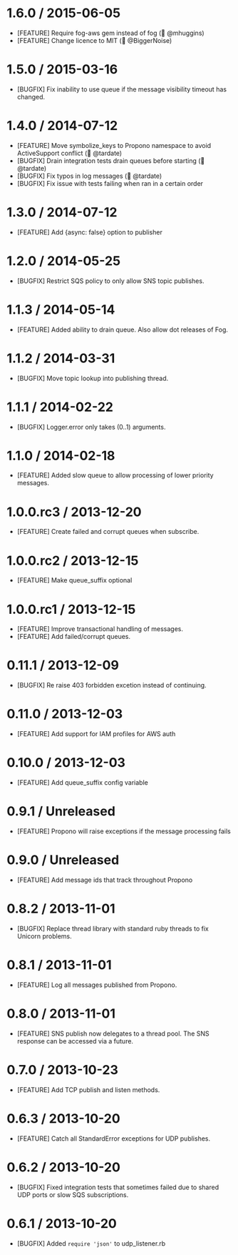 # 1.6.0 / 2015-06-05
* [FEATURE] Require fog-aws gem instead of fog  (:blue_heart: @mhuggins)
* [FEATURE] Change licence to MIT  (:blue_heart: @BiggerNoise)

# 1.5.0 / 2015-03-16
* [BUGFIX] Fix inability to use queue if the message visibility timeout has changed.

# 1.4.0 / 2014-07-12
* [FEATURE] Move symbolize_keys to Propono namespace to avoid ActiveSupport conflict (:blue_heart: @tardate)
* [BUGFIX] Drain integration tests drain queues before starting (:blue_heart: @tardate)
* [BUGFIX] Fix typos in log messages (:blue_heart: @tardate)
* [BUGFIX] Fix issue with tests failing when ran in a certain order

# 1.3.0 / 2014-07-12
* [FEATURE] Add {async: false} option to publisher

# 1.2.0 / 2014-05-25
* [BUGFIX] Restrict SQS policy to only allow SNS topic publishes.

# 1.1.3 / 2014-05-14
* [FEATURE] Added ability to drain queue. Also allow dot releases of Fog.

# 1.1.2 / 2014-03-31
* [BUGFIX] Move topic lookup into publishing thread.

# 1.1.1 / 2014-02-22
* [BUGFIX] Logger.error only takes (0..1) arguments.

# 1.1.0 / 2014-02-18
* [FEATURE] Added slow queue to allow processing of lower priority messages.

# 1.0.0.rc3 / 2013-12-20
* [FEATURE] Create failed and corrupt queues when subscribe.

# 1.0.0.rc2 / 2013-12-15
* [FEATURE] Make queue_suffix optional

# 1.0.0.rc1 / 2013-12-15
* [FEATURE] Improve transactional handling of messages.
* [FEATURE] Add failed/corrupt queues.

# 0.11.1 / 2013-12-09
* [BUGFIX] Re raise 403 forbidden excetion instead of continuing.

# 0.11.0 / 2013-12-03
* [FEATURE] Add support for IAM profiles for AWS auth

# 0.10.0 / 2013-12-03
* [FEATURE] Add queue_suffix config variable

# 0.9.1 / Unreleased
* [FEATURE] Propono will raise exceptions if the message processing fails

# 0.9.0 / Unreleased
* [FEATURE] Add message ids that track throughout Propono

# 0.8.2 / 2013-11-01
* [BUGFIX] Replace thread library with standard ruby threads to fix Unicorn problems.

# 0.8.1 / 2013-11-01
* [FEATURE] Log all messages published from Propono.

# 0.8.0 / 2013-11-01
* [FEATURE] SNS publish now delegates to a thread pool. The SNS response can be accessed via a future.

# 0.7.0 / 2013-10-23
* [FEATURE] Add TCP publish and listen methods.

# 0.6.3 / 2013-10-20
* [FEATURE] Catch all StandardError exceptions for UDP publishes.

# 0.6.2 / 2013-10-20
* [BUGFIX] Fixed integration tests that sometimes failed due to shared UDP ports or slow SQS subscriptions.

# 0.6.1 / 2013-10-20
* [BUGFIX] Added `require 'json'` to udp_listener.rb
